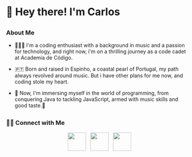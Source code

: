 <h1> 👋 Hey there! I'm Carlos </h1>
<h2> </h2>

<h3> About Me </h3>

- 👨🏻‍💻 I'm a coding enthusiast with a background in music and a passion for technology, and right now, i'm on a thrilling journey as a code cadet at Academia de Código.
  
- 🇵🇹 Born and raised in Espinho, a coastal pearl of Portugal, my path always revolved around music. But i have other plans for me now, and coding stole my heart.
  
- 💾 Now, I'm immersing myself in the world of programming, from conquering Java to tackling JavaScript, armed with music skills and good taste.🤟
<h2> </h2>  
<h3> 🤝🏻 Connect with Me </h3>

<p align="center">
&nbsp; <a href="https://www.linkedin.com/in/carloscasaleiro/" target="_blank" rel="noopener noreferrer"><img src="https://img.icons8.com/plasticine/100/000000/linkedin.png" width="50" /></a>
&nbsp; <a href="https://www.instagram.com/carlos_casaleiro/" target="_blank" rel="noopener noreferrer"><img src="https://img.icons8.com/plasticine/100/000000/instagram-new.png" width="50" /></a>  
&nbsp; <a href="mailto:cmcasaleiro@gmail.com" target="_blank" rel="noopener noreferrer"><img src="https://img.icons8.com/plasticine/100/000000/gmail.png"  width="50" /></a>
</p>

<!---
carloscasaleiro/carloscasaleiro is a ✨ special ✨ repository because its `README.md` (this file) appears on your GitHub profile.
You can click the Preview link to take a look at your changes.
--->

